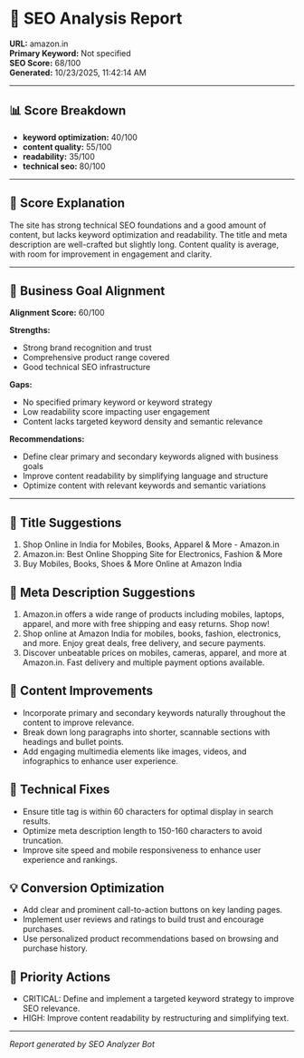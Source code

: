 # 🧠 SEO Analysis Report  
**URL:** amazon.in  
**Primary Keyword:** Not specified  
**SEO Score:** 68/100  
**Generated:** 10/23/2025, 11:42:14 AM

---

## 📊 Score Breakdown
- **keyword optimization:** 40/100
- **content quality:** 55/100
- **readability:** 35/100
- **technical seo:** 80/100

---

## 💬 Score Explanation
The site has strong technical SEO foundations and a good amount of content, but lacks keyword optimization and readability. The title and meta description are well-crafted but slightly long. Content quality is average, with room for improvement in engagement and clarity.

---

## 🎯 Business Goal Alignment
**Alignment Score:** 60/100

**Strengths:**
- Strong brand recognition and trust
- Comprehensive product range covered
- Good technical SEO infrastructure


**Gaps:**
- No specified primary keyword or keyword strategy
- Low readability score impacting user engagement
- Content lacks targeted keyword density and semantic relevance


**Recommendations:**
- Define clear primary and secondary keywords aligned with business goals
- Improve content readability by simplifying language and structure
- Optimize content with relevant keywords and semantic variations

---

## 📝 Title Suggestions
1. Shop Online in India for Mobiles, Books, Apparel & More - Amazon.in
2. Amazon.in: Best Online Shopping Site for Electronics, Fashion & More
3. Buy Mobiles, Books, Shoes & More Online at Amazon India

## 🧾 Meta Description Suggestions
1. Amazon.in offers a wide range of products including mobiles, laptops, apparel, and more with free shipping and easy returns. Shop now!
2. Shop online at Amazon India for mobiles, books, fashion, electronics, and more. Enjoy great deals, free delivery, and secure payments.
3. Discover unbeatable prices on mobiles, cameras, apparel, and more at Amazon.in. Fast delivery and multiple payment options available.

## 🧩 Content Improvements
- Incorporate primary and secondary keywords naturally throughout the content to improve relevance.
- Break down long paragraphs into shorter, scannable sections with headings and bullet points.
- Add engaging multimedia elements like images, videos, and infographics to enhance user experience.

## 🧱 Technical Fixes
- Ensure title tag is within 60 characters for optimal display in search results.
- Optimize meta description length to 150-160 characters to avoid truncation.
- Improve site speed and mobile responsiveness to enhance user experience and rankings.

## 💡 Conversion Optimization
- Add clear and prominent call-to-action buttons on key landing pages.
- Implement user reviews and ratings to build trust and encourage purchases.
- Use personalized product recommendations based on browsing and purchase history.

## 🚀 Priority Actions
- CRITICAL: Define and implement a targeted keyword strategy to improve SEO relevance.
- HIGH: Improve content readability by restructuring and simplifying text.

---

*Report generated by SEO Analyzer Bot*